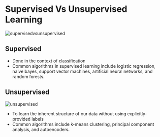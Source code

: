 # Supervised Vs Unsupervised Learning

![supervisedvsunsupervised](https://cdn-images-1.medium.com/max/800/1*zWBYt9DQQEf_XxXWLA2tzQ.jpeg)

## Supervised
- Done in the context of classification
- Common algorithms in supervised learning include logistic regression, naive bayes, support vector machines, artificial neural networks, and random forests.


## Unsupervised
![unsupervised](https://cdn-images-1.medium.com/max/800/1*lhkCOodCMZ0-SSziEDpwpA.png)
- To learn the inherent structure of our data without using explicitly-provided labels
- Common algorithms include k-means clustering, principal component analysis, and autoencoders.
